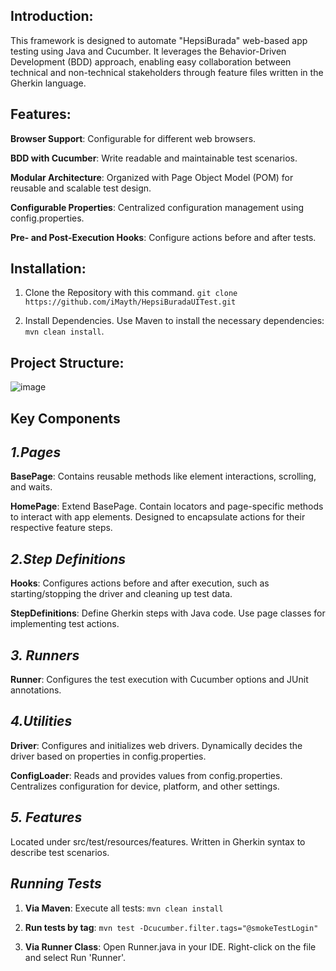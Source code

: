 ## **Introduction**:
This framework is designed to automate "HepsiBurada" web-based app testing using Java and Cucumber. 
It leverages the Behavior-Driven Development (BDD) approach, enabling easy collaboration between technical and non-technical stakeholders through feature files written in the Gherkin language.

## **Features**:
**Browser Support**: Configurable for different web browsers.

**BDD with Cucumber**: Write readable and maintainable test scenarios.

**Modular Architecture**: Organized with Page Object Model (POM) for reusable and scalable test design.

**Configurable Properties**: Centralized configuration management using config.properties.

**Pre- and Post-Execution Hooks**: Configure actions before and after tests.



## **Installation**:

1. Clone the Repository with this command.
   ```git clone https://github.com/iMayth/HepsiBuradaUITest.git```
  
2. Install Dependencies.
   Use Maven to install the necessary dependencies: ```mvn clean install```.


## **Project Structure**:
![image](https://github.com/user-attachments/assets/a947cb3f-7db7-43f1-8be7-3cd485841405)



## **Key Components**
## *1.Pages*
**BasePage**: Contains reusable methods like element interactions, scrolling, and waits.

**HomePage**:
Extend BasePage.
Contain locators and page-specific methods to interact with app elements.
Designed to encapsulate actions for their respective feature steps.

## *2.Step Definitions*
**Hooks**: Configures actions before and after execution, such as starting/stopping the driver and cleaning up test data.

**StepDefinitions**: Define Gherkin steps with Java code. Use page classes for implementing test actions.

## *3. Runners*
**Runner**: Configures the test execution with Cucumber options and JUnit annotations.

## *4.Utilities*
**Driver**: Configures and initializes web drivers. Dynamically decides the driver based on properties in config.properties.

**ConfigLoader**: Reads and provides values from config.properties. Centralizes configuration for device, platform, and other settings.

## *5. Features*
Located under src/test/resources/features.
Written in Gherkin syntax to describe test scenarios.

## *Running Tests*
1. **Via Maven**:
Execute all tests: ```mvn clean install```

2. **Run tests by tag**:
```mvn test -Dcucumber.filter.tags="@smokeTestLogin" ```

3. **Via Runner Class**:
Open Runner.java in your IDE. Right-click on the file and select Run 'Runner'.



